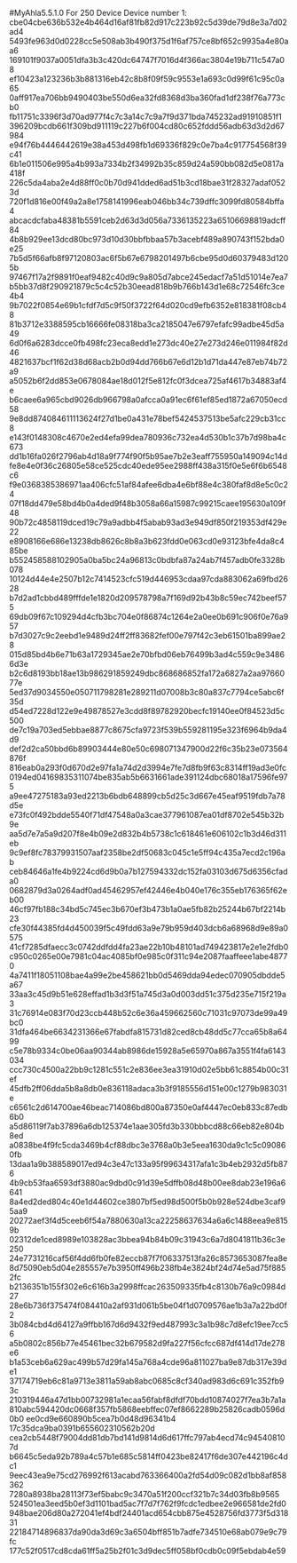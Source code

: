 #MyAhla5.5.1.0 For 250 Device
Device number 1:
cbe04cbe636b532e4b464d16af81fb82d917c223b92c5d39de79d8e3a7d02ad4
5493fe963d0d0228cc5e508ab3b490f375d1f6af757ce8bf652c9935a4e80aa6
169101f9037a0051dfa3b3c420dc64747f7016d4f366ac3804e19b711c547a08
ef10423a123236b3b881316eb42c8b8f09f59c9553e1a693c0d99f61c95c0a65
0aff917ea706bb9490403be550d6ea32fd8368d3ba360fad1df238f76a773cb0
fb11751c3396f3d70ad977f4c7c3a14c7c9a7f9d371bda745232ad91910851f1
396209bcdb661f309bd911119c227b6f004cd80c652fddd56adb63d3d2d67984
e94f76b4446442619e38a453d498fb1d69336f829c0e7ba4c917754568f39c41
6b1e011506e995a4b993a7334b2f34992b35c859d24a590bb082d5e0817a418f
226c5da4aba2e4d88ff0c0b70d941dded6ad51b3cd18bae31f28327adaf0523d
720f1d816e00f49a2a8e1758141996eab046bb34c739dffc3099fd80584bffa4
abcacdcfaba48381b5591ceb2d63d3d056a7336135223a65106698819adcff84
4b8b929ee13dcd80bc973d10d30bbfbbaa57b3acebf489a890743f152bda0e25
7b5d5f66afb8f97120803ac6f5b67e6798201497b6cbe95d0d60379483d1205b
97467f17a2f9891f0eaf9482c40d9c9a805d7abce245edacf7a51d51014e7ea7
b5bb37d8f290921879c5c4c52b30eead818b9b766b143d1e68c72546fc3ce4b4
9b7022f0854e69b1cfdf7d5c9f50f3722f64d020cd9efb6352e818381f08cb48
81b3712e3388595cb16666fe08318ba3ca2185047e6797efafc99adbe45d5a49
6d0f6a6283dcce0fb498fc23eca8edd1e273dc40e27e273d246e011984f82d46
4821637bcf1f62d38d68acb2b0d94dd766b67e6d12b1d71da447e87eb74b72a9
a5052b6f2dd853e0678084ae18d012f5e812fc0f3dcea725af4617b34883af4e
b6caee6a965cbd9026db966798a0afcca0a91ec6f61ef85ed1872a67050ecd58
9e8dd874084611113624f27d1be0a431e78bef5424537513be5afc229cb31cc8
e143f0148308c4670e2ed4efa99dea780936c732ea4d530b1c37b7d98ba4c673
dd1b16fa026f2796ab4d18a9f774f90f5b95ae7b2e3eaff755950a149094c14d
fe8e4e0f36c26805e58ce525cdc40ede95ee2988ff438a315f0e5e6f6b6548c6
f9e0368385386971aa406cfc51af84afee6dba4e6bf88e4c380faf8d8e5c0c24
07f18dd479e58bd4b0a4ded9f48b3058a66a15987c99215caee195630a109f48
90b72c4858119dced19c79a9adbb4f5abab93ad3e949df850f219353df429e22
e8908166e686e13238db8626c8b8a3b623fdd0e063cd0e93123bfe4da8c485be
b552458588102905a0ba5bc24a96813c0bdbfa87a24ab7f457adb0fe3328b078
10124d44e4e2507b12c7414523cfc519d446953cdaa97cda883062a69fbd2628
b7d2ad1cbbd489fffde1e1820d209578798a7f169d92b43b8c59ec742beef575
69db09f67c109294d4cfb3bc704e0f86874c1264e2a0ee0b691c906f0e76a957
b7d3027c9c2eebd1e9489d24ff2ff83682fef00e797f42c3eb61501ba899ae28
015d85bd4b6e71b63a1729345ae2e70bfbd06eb76499b3ad4c559c9e34866d3e
b2c6d8193bb18ae13b986291859249dbc868686852fa172a6827a2aa9766077e
5ed37d9034550e050711798281e289211d07008b3c80a837c7794ce5abc6f35d
d54ed7228d122e9e49878527e3cdd8f89782920becfc19140ee0f84523d5c500
de7c19a703ed5ebbae8877c8675cfa9723f539b559281195e323f6964b9da4d9
def2d2ca50bbd6b89903444e80e50c698071347900d22f6c35b23e073564876f
816eab0a293f0d670d2e97fa1a74d2d3994e7fe7d8fb9f63c8314ff19ad3e0fc
0194ed04169835311074be835ab5b6631661ade391124dbc68018a17596fe975
a9ee47275183a93ed2213b6bdb648899cb5d25c3d667e45eaf9519fdb7a78d5e
e73fc0f492bdde5540f71df47548a0a3cae377961087ea01df8702e545b32b9e
aa5d7e7a5a9d207f8e4b09e2d832b4b5738c1c618461e606102c1b3d46d311eb
9c9ef8fc78379931507aaf2358be2df50683c045c1e5ff94c435a7ecd2c196ab
ceb84646a1fe4b9224cd6d9b0a7b127594332dc152fa03103d675d6356cfada0
0682879d3a0264adf0ad45462957ef42446e4b040e176c355eb176365f62eb00
46cf97fb188c34bd5c745ec3b670ef3b473b1a0ae5fb82b25244b67bf2214b23
cfe30f44385fd4d450039f5c49fdd63a9e79b959d403dcb6a68968d9e89a0575
41cf7285dfaecc3c0742ddfdd4fa23ae22b10b48101ad749423817e2e1e2fdb0
c950c0265e00e7981c04ac4085bf0e985c0f311c94e2087faaffeee1abe48770
4a7411f18051108bae4a99e2be458621bb0d5469dda94edec070905dbdde5a67
33aa3c45d9b51e628effad1b3d3f51a745d3a0d003dd51c375d235e715f219a3
31c76914e083f70d23ccb448b52c6e36a459662560c71031c97073de99a49bc0
31dfa464be6634231366e67fabdfa815731d82ced8cb48dd5c77cca65b8a6499
c5e78b9334c0be06aa90344ab8986de15928a5e65970a867a3551f4fa6143034
ccc730c4500a22bb9c1281c551c2e836ee3ea31910d02e5bb61c8854b00c31ef
45dfb2ff06dda5b8a8db0e836118adaca3b3f9185556d151e00c1279b983031e
c6561c2d614700ae46beac714086bd800a87350e0af4447ec0eb833c87edb6b0
a5d86119f7ab37896a6db125374e1aae305fd3b330bbbcd88c66eb82e804b8ed
a0838be4f9fc5cda3469b4cf88dbc3e3768a0b3e5eea1630da9c1c5c090860fb
13daa1a9b388589017ed94c3e47c133a95f99634317afa1c3b4eb2932d5fb876
4b9cb53faa6593df3880ac9dbd0c91d39e5dffb08d48b00ee8dab23e196a6641
8a4ed2ded804c40e1d44602ce3807bf5ed98d500f5b0b928e524dbe3caf95aa9
20272aef3f4d5ceeb6f54a7880630a13ca22258637634a6a6c1488eea9e8159b
02312de1ced8989e103828ac3bbea94b84b09c31943c6a7d8041811b36c3e250
24e7731216caf56f4dd6fb0fe82eccb87f7f06337513fa26c8573653087fea8e
8d75090eb5d04e285557e7b3950ff496b238fb4e3824bf24d74e5ad75f8852fc
b2136351b155f302e6c616b3a2998ffcac263509335fb4c8130b76a9c0984d27
28e6b736f375474f084410a2af931d061b5be04f1d0709576ae1b3a7a22bd0f2
3b084cbd4d64127a9ffbb167d6d9432f9ed487993c3a1b98c7d8efc19ee7cc56
a5b0802c856b77e45461bec32b679582d9fa227f56cfcc687df414d17de278e6
b1a53ceb6a629ac499b57d29fa145a768a4cde96a811027ba9e87db317e39de1
37174719eb6c81a9713e3811a59ab8abc0685c8cf340ad983d6c691c352fb93c
210319446a47d1bb00732981a1ecaa56fabf8dfdf70bdd10874027f7ea3b7a1a
810abc594420dc0668f357fb5868eebffec07ef8662289b25826cadb0596d0b0
ee0cd9e660890b5cea7b0d48d96341b4 17c35dca9ba0391b655602310562b20d
cea2cb5448f79004dd81db7bd141d9814d6d617ffc797ab4ecd74c945408107d
b6645c5eda92b789a4c57b1e685c5814ff0423be82417f6de307e442196c4dc1
9eec43ea9e75cd276992f613acabd763366400a2fd54d09c082d1bb8af858362
7280a8938ba28113f73ef5babc9c3470a51f200ccf321b7c34d03fb8b9565
524501ea3eed5b0ef3d1101bad5ac7f7d7f762f9fcdc1edbee2e966581de2fd0
948bae206d80a272041ef4bdf24401acd654cbb875e4528756fd3773f5d31831
22184714896837da90da3d69c3a6504bff851b7adfe734510e68ab079e9c79fc
177c52f0517cd8cda61ff5a25b2f01c3d9dec5ff058bf0cdb0c09f5ebdab4e59
